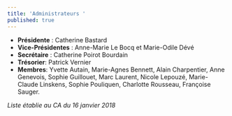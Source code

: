 ```yaml
---
title: 'Administrateurs '
published: true
---
```


 - **Présidente** : Catherine Bastard
 - **Vice-Présidentes** : Anne-Marie Le Bocq et Marie-Odile Dévé
 - **Secrétaire** : Catherine Poirot Bourdain
 - **Trésorier**: Patrick Vernier
 - **Membres**: Yvette Autain, Marie-Agnes Bennett, Alain Charpentier, Anne Genevois, Sophie Guillouet, Marc Laurent,  Nicole Lepouzé, Marie-Claude Linskens,  Sophie Pouliquen, Charlotte Rousseau, Françoise Sauger.

_Liste établie au CA du 16 janvier 2018_
